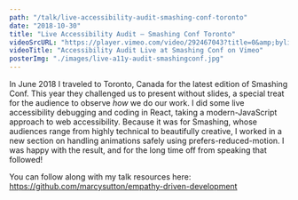 ```yaml
---
path: "/talk/live-accessibility-audit-smashing-conf-toronto"
date: "2018-10-30"
title: "Live Accessibility Audit – Smashing Conf Toronto"
videoSrcURL: "https://player.vimeo.com/video/292467043?title=0&amp;byline=0&amp;portrait=0"
videoTitle: "Accessibility Audit Live at Smashing Conf on Vimeo"
posterImg: "./images/live-a11y-audit-smashingconf.jpg"
---
```


In June 2018 I traveled to Toronto, Canada for the latest edition of Smashing Conf. This year they challenged us to present without slides, a special treat for the audience to observe <em>how</em> we do our work. I did some live accessibility debugging and coding in React, taking a modern-JavaScript approach to web accessibility. Because it was for Smashing, whose audiences range from highly technical to beautifully creative, I worked in a new section on handling animations safely using prefers-reduced-motion. I was happy with the result, and for the long time off from speaking that followed!

You can follow along with my talk resources here: <a href="https://github.com/marcysutton/empathy-driven-development">https://github.com/marcysutton/empathy-driven-development</a>
